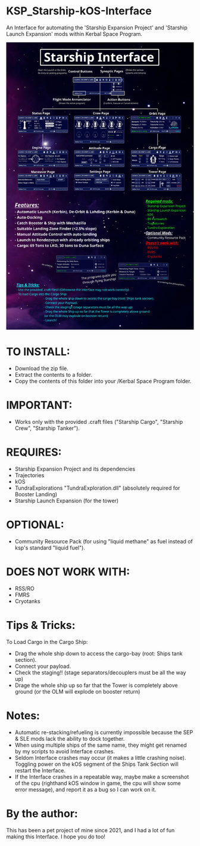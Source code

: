 # KSP_Starship-kOS-Interface
An Interface for automating the 'Starship Expansion Project' and 'Starship Launch Expansion' mods within Kerbal Space Program.

![Alt text](/Infographic.jpg)

# TO INSTALL:
- Download the zip file.
- Extract the contents to a folder.
- Copy the contents of this folder into your /Kerbal Space Program folder.


# IMPORTANT:
- Works only with the provided .craft files ("Starship Cargo", "Starship Crew", "Starship Tanker").

# REQUIRES:
- Starship Expansion Project and its dependencies
- Trajectories
- kOS
- TundraExplorations "TundraExploration.dll" (absolutely required for Booster Landing)
- Starship Launch Expansion (for the tower)

# OPTIONAL:
- Community Resource Pack (for using "liquid methane" as fuel instead of ksp's standard "liquid fuel").

# DOES NOT WORK WITH:
- RSS/RO
- FMRS
- Cryotanks



# Tips & Tricks:
To Load Cargo in the Cargo Ship:
- Drag the whole ship down to access the cargo-bay (root: Ships tank section).
- Connect your payload.
- Check the staging!! (stage separators/decouplers must be all the way up)
- Drage the whole ship up so far that the Tower is completely above ground (or the OLM will explode on booster return)


# Notes:
- Automatic re-stacking/refueling is currently impossible because the SEP & SLE mods lack the ability to dock together.
- When using multiple ships of the same name, they might get renamed by my scripts to avoid Interface crashes.
- Seldom Interface crashes may occur (it makes a little crashing noise). Toggling power on the kOS segment of the Ships Tank Section will restart the Interface.
- If the Interface crashes in a repeatable way, maybe make a screenshot of the cpu (righthand kOS window in game, the cpu will show some error message), and report it as a bug so I can work on it.



# By the author:
This has been a pet project of mine since 2021, and I had a lot of fun making this Interface. I hope you do too!
